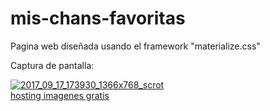 # mis-chans-favoritas

Pagina web diseñada usando el framework "materialize.css"

Captura de pantalla: 

<a href="https://ibb.co/ioSsR5"><img src="https://preview.ibb.co/hY1xtk/2017_09_17_173930_1366x768_scrot.png" alt="2017_09_17_173930_1366x768_scrot" border="0"></a><br /><a target='_blank' href='https://es.imgbb.com/'>hosting imagenes gratis</a><br />
